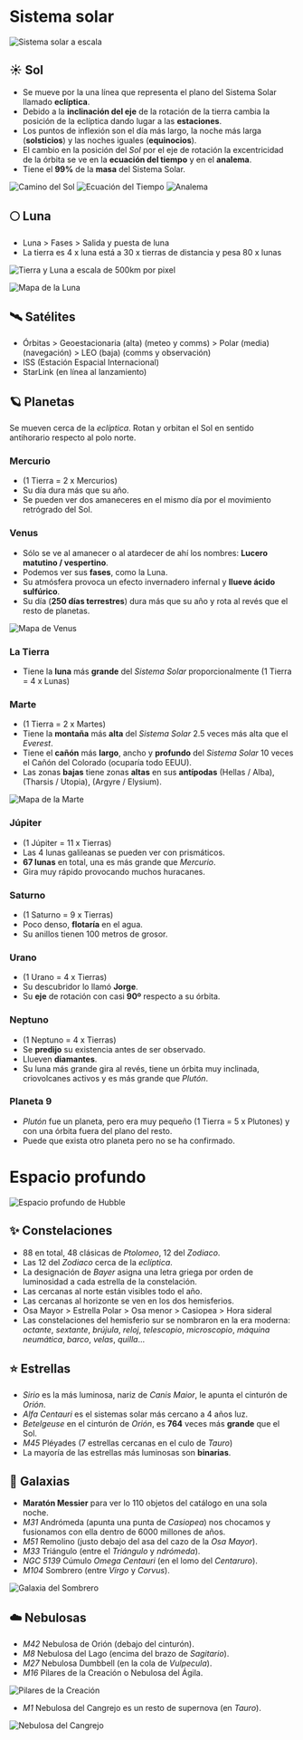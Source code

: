 # Sistema solar
![Sistema solar a escala](planets/sistema-solar-escala.png)
## ☀️ Sol
- Se mueve por la una línea que representa el plano del Sistema Solar llamado **eclíptica**.
- Debido a la **inclinación del eje** de la rotación de la tierra cambia la posición de la eclíptica dando lugar a las **estaciones**.
- Los puntos de inflexión son el día más largo, la noche más larga (**solsticios**) y las noches iguales (**equinocios**).
- El cambio en la posición del *Sol* por el eje de rotación la excentricidad de la órbita se ve en la **ecuación del tiempo** y en el **analema**.
- Tiene el **99%** de la **masa** del Sistema Solar.

![Camino del Sol](sun/sun-path.jpg)
![Ecuación del Tiempo](sun/equation-of-time.jpg)
![Analema](sun/analema-sicily.jpg)

## 🌕 Luna
- Luna > Fases > Salida y puesta de luna
- La tierra es 4 x luna está a 30 x tierras de distancia y pesa 80 x lunas

![Tierra y Luna a escala de 500km por pixel](moon/earth-moon-scale-500kmPerpx.jpg)

![Mapa de la Luna](moon/moon-map.jpg)

## 🛰️ Satélites
- Órbitas > Geoestacionaria (alta) (meteo y comms) > Polar (media) (navegación) > LEO (baja) (comms y observación)
- ISS (Estación Espacial Internacional)
- StarLink (en línea al lanzamiento)

## 🪐 Planetas
Se mueven cerca de la *eclíptica*. Rotan y orbitan el Sol en sentido antihorario respecto al polo norte.
### Mercurio
- (1 Tierra = 2 x Mercurios)
- Su día dura más que su año.
- Se pueden ver dos amaneceres en el mismo día por el movimiento retrógrado del Sol.
### Venus
- Sólo se ve al amanecer o al atardecer de ahí los nombres: **Lucero matutino / vespertino**.
- Podemos ver sus **fases**, como la Luna.
- Su atmósfera provoca un efecto invernadero infernal y **llueve ácido sulfúrico**.
- Su día (**250 días terrestres**) dura más que su año y rota al revés que el resto de planetas.

![Mapa de Venus](planets/venus.jpg)

### La Tierra
- Tiene la **luna** más **grande** del *Sistema Solar* proporcionalmente (1 Tierra = 4 x Lunas)
### Marte
- (1 Tierra = 2 x Martes)
- Tiene la **montaña** más **alta** del *Sistema Solar* 2.5 veces más alta que el *Everest*.
- Tiene el **cañón** más **largo**, ancho y **profundo** del *Sistema Solar* 10 veces el Cañón del Colorado (ocuparía todo EEUU).
- Las zonas **bajas** tiene zonas **altas** en sus **antípodas** (Hellas / Alba), (Tharsis / Utopia), (Argyre / Elysium).

![Mapa de la Marte](planets/mars.jpg)

### Júpiter
- (1 Júpiter = 11 x Tierras)
- Las 4 lunas galileanas se pueden ver con prismáticos.
- **67 lunas** en total, una es más grande que *Mercurio*.
- Gira muy rápido provocando muchos huracanes.
### Saturno
- (1 Saturno = 9 x Tierras)
- Poco denso, **flotaría** en el agua.
- Su anillos tienen 100 metros de grosor.
### Urano
- (1 Urano = 4 x Tierras)
- Su descubridor lo llamó **Jorge**.
- Su **eje** de rotación con casi **90º** respecto a su órbita.
### Neptuno
- (1 Neptuno = 4 x Tierras)
- Se **predijo** su existencia antes de ser observado.
- Llueven **diamantes**.
- Su luna más grande gira al revés, tiene un órbita muy inclinada, criovolcanes activos y es más grande que *Plutón*.
### Planeta 9
- *Plutón* fue un planeta, pero era muy pequeño (1 Tierra = 5 x Plutones) y con una órbita fuera del plano del resto.
- Puede que exista otro planeta pero no se ha confirmado.

# Espacio profundo

![Espacio profundo de Hubble](deep/hubble-deep-field.jpg)

## ✨ Constelaciones
- 88 en total, 48 clásicas de *Ptolomeo*, 12 del *Zodiaco*.
- Las 12 del *Zodiaco* cerca de la *eclíptica*.
- La designación de *Bayer* asigna una letra griega por orden de luminosidad a cada estrella de la constelación.
- Las cercanas al norte están visibles todo el año.
- Las cercanas al horizonte se ven en los dos hemisferios.
- Osa Mayor > Estrella Polar > Osa menor > Casiopea > Hora sideral
- Las constelaciones del hemisferio sur se nombraron en la era moderna: *octante*, *sextante*, *brújula*, *reloj*, *telescopio*, *microscopio*, *máquina neumática*, *barco*, *velas*, *quilla*...

## ⭐ Estrellas
- *Sirio* es la más luminosa, nariz de *Canis Maior*, le apunta el cinturón de *Orión*.
- *Alfa Centauri* es el sistemas solar más cercano a 4 años luz.
- *Betelgeuse* en el cinturón de *Orión*, es **764** veces más **grande** que el Sol.
- *M45* Pléyades (7 estrellas cercanas en el culo de *Tauro*)
- La mayoría de las estrellas más luminosas son **binarias**.

## 🌌 Galaxias
- **Maratón Messier** para ver lo 110 objetos del catálogo en una sola noche.
- *M31* Andrómeda (apunta una punta de *Casiopea*) nos chocamos y fusionamos con ella dentro de 6000 millones de años.
- *M51* Remolino (justo debajo del asa del cazo de la *Osa Mayor*).
- *M33* Triángulo (entre el *Triángulo* y *ndrómeda*).
- *NGC 5139* Cúmulo *Omega Centauri* (en el lomo del *Centaruro*).
- *M104* Sombrero (entre *Virgo* y *Corvus*).

![Galaxia del Sombrero](deep/sombrero-galaxy.jpg)

## ☁️ Nebulosas
- *M42* Nebulosa de Orión (debajo del cinturón).
- *M8* Nebulosa del Lago (encima del brazo de *Sagitario*).
- *M27* Nebulosa Dumbbell (en la cola de *Vulpecula*).
- *M16* Pilares de la Creación o Nebulosa del Ágila.

![Pilares de la Creación](deep/m16.webp)

- *M1* Nebulosa del Cangrejo es un resto de supernova (en *Tauro*).

![Nebulosa del Cangrejo](deep/crab-nebula.jpg)